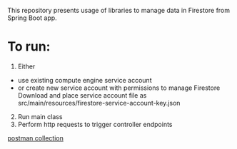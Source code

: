 This repository presents usage of libraries to manage data in Firestore from Spring Boot app.
# To run:
1. Either
* use existing compute engine service account  
* or create new service account with permissions to manage Firestore
  Download and place service account file as src/main/resources/firestore-service-account-key.json
2. Run main class
3. Perform http requests to trigger controller endpoints

[postman collection](users.postman_collection.json)
